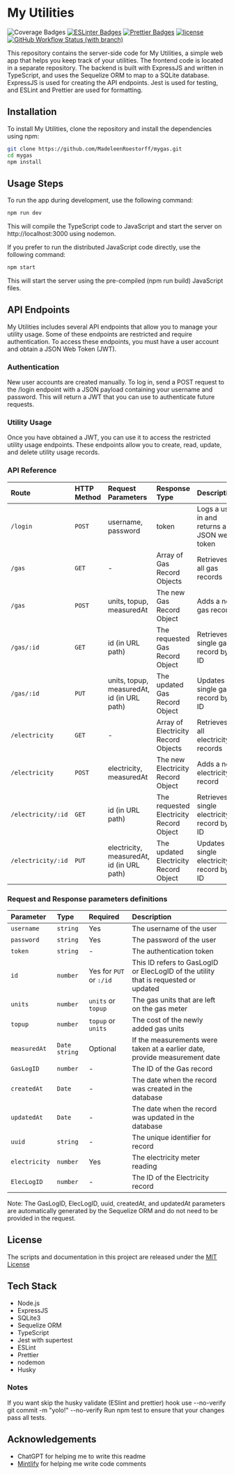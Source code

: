# My Utilities

![Coverage Badges](https://img.shields.io/endpoint?url=https://gist.githubusercontent.com/MadeleenRoestorff/e3835b95ac826635d78b5d047b92b16a/raw/c238dd7b1952b49e0d8d3f8c774d338b30a4f9b0/mygas_heads_main.json)
[![ESLinter Badges](https://img.shields.io/badge/Linter-ESlint-4B32C3?logo=ESLint)](https://eslint.org/docs/latest/rules/)
[![Prettier Badges](https://img.shields.io/badge/Formater-Prettier-F7B93E?logo=Prettier)](https://prettier.io/docs/en/precommit.html)
[![license](https://img.shields.io/badge/License-MIT-F0047F.svg)](LICENSE)
[![GitHub Workflow Status (with branch)](https://img.shields.io/github/actions/workflow/status/MadeleenRoestorff/mygas/validate-test-script.yml)](https://github.com/MadeleenRoestorff/mygas/actions)

This repository contains the server-side code for My Utilities, a simple web app that helps you keep track of your utilities. The frontend code is located in a separate repository. The backend is built with ExpressJS and written in TypeScript, and uses the Sequelize ORM to map to a SQLite database. ExpressJS is used for creating the API endpoints. Jest is used for testing, and ESLint and Prettier are used for formatting.

## Installation

To install My Utilities, clone the repository and install the dependencies using npm:

```bash
git clone https://github.com/MadeleenRoestorff/mygas.git
cd mygas
npm install
```

## Usage Steps

To run the app during development, use the following command:

```bash
npm run dev
```

This will compile the TypeScript code to JavaScript and start the server on http://localhost:3000 using nodemon.

If you prefer to run the distributed JavaScript code directly, use the following command:

```bash
npm start
```

This will start the server using the pre-compiled (npm run build) JavaScript files.

## API Endpoints

My Utilities includes several API endpoints that allow you to manage your utility usage. Some of these endpoints are restricted and require authentication. To access these endpoints, you must have a user account and obtain a JSON Web Token (JWT).

### Authentication

New user accounts are created manually.
To log in, send a POST request to the /login endpoint with a JSON payload containing your username and password. This will return a JWT that you can use to authenticate future requests.

### Utility Usage

Once you have obtained a JWT, you can use it to access the restricted utility usage endpoints. These endpoints allow you to create, read, update, and delete utility usage records.

### API Reference

| Route              | HTTP Method | Request Parameters                         | Response Type                           | Description                                 |
| :----------------- | :---------- | :----------------------------------------- | :-------------------------------------- | ------------------------------------------- |
| `/login`           | `POST`      | username, password                         | token                                   | Logs a user in and returns a JSON web token |
| `/gas`             | `GET`       | -                                          | Array of Gas Record Objects             | Retrieves all gas records                   |
| `/gas`             | `POST`      | units, topup, measuredAt                   | The new Gas Record Object               | Adds a new gas record                       |
| `/gas/:id`         | `GET`       | id (in URL path)                           | The requested Gas Record Object         | Retrieves a single gas record by ID         |
| `/gas/:id`         | `PUT`       | units, topup, measuredAt, id (in URL path) | The updated Gas Record Object           | Updates a single gas record by ID           |
| `/electricity`     | `GET`       | -                                          | Array of Electricity Record Objects     | Retrieves all electricity records           |
| `/electricity`     | `POST`      | electricity, measuredAt                    | The new Electricity Record Object       | Adds a new electricity record               |
| `/electricity/:id` | `GET`       | id (in URL path)                           | The requested Electricity Record Object | Retrieves a single electricity record by ID |
| `/electricity/:id` | `PUT`       | electricity, measuredAt, id (in URL path)  | The updated Electricity Record Object   | Updates a single electricity record by ID   |

### Request and Response parameters definitions

| Parameter     | Type          | Required                | Description                                                                         |
| :------------ | :------------ | :---------------------- | :---------------------------------------------------------------------------------- |
| `username`    | `string`      | Yes                     | The username of the user                                                            |
| `password`    | `string`      | Yes                     | The password of the user                                                            |
| `token`       | `string`      | -                       | The authentication token                                                            |
| `id`          | `number`      | Yes for `PUT` or `:/id` | This ID refers to GasLogID or ElecLogID of the utility that is requested or updated |
| `units`       | `number`      | `units` or `topup`      | The gas units that are left on the gas meter                                        |
| `topup`       | `number`      | `topup` or `units`      | The cost of the newly added gas units                                               |
| `measuredAt`  | `Date string` | Optional                | If the measurements were taken at a earlier date, provide measurement date          |
| `GasLogID`    | `number`      | -                       | The ID of the Gas record                                                            |
| `createdAt`   | `Date`        | -                       | The date when the record was created in the database                                |
| `updatedAt`   | `Date`        | -                       | The date when the record was updated in the database                                |
| `uuid`        | `string`      | -                       | The unique identifier for record                                                    |
| `electricity` | `number`      | Yes                     | The electricity meter reading                                                       |
| `ElecLogID`   | `number`      | -                       | The ID of the Electricity record                                                    |

Note: The GasLogID, ElecLogID, uuid, createdAt, and updatedAt parameters are automatically generated by the Sequelize ORM and do not need to be provided in the request.

## License

The scripts and documentation in this project are released under the [MIT License](LICENSE)

## Tech Stack

- Node.js
- ExpressJS
- SQLite3
- Sequelize ORM
- TypeScript
- Jest with supertest
- ESLint
- Prettier
- nodemon
- Husky

### Notes

If you want skip the husky validate (ESlint and prettier) hook use --no-verify
git commit -m "yolo!" --no-verify
Run npm test to ensure that your changes pass all tests.

## Acknowledgements

- ChatGPT for helping me to write this readme
- [Mintlify](https://marketplace.visualstudio.com/items?itemname=mintlify.document) for helping me write code comments

